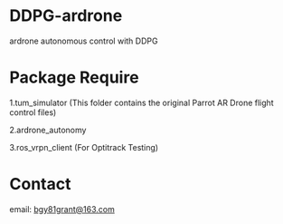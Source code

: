 # DDPG-ardrone
ardrone autonomous control with DDPG
# Package Require
1.tum_simulator
(This folder contains the original Parrot AR Drone flight control files)

2.ardrone_autonomy

3.ros_vrpn_client (For Optitrack Testing)

# Contact
email: bgy81grant@163.com
